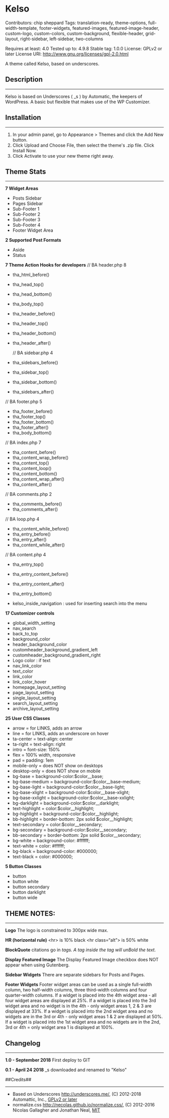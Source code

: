 # Kelso #

Contributors: chip sheppard
Tags: translation-ready, theme-options, full-width-template, footer-widgets, featured-images, featured-image-header, custom-logo, custom-colors, custom-background, flexible-header, grid-layout, right-sidebar, left-sidebar, two-columns

Requires at least: 4.0
Tested up to: 4.9.8
Stable tag: 1.0.0
License: GPLv2 or later
License URI: http://www.gnu.org/licenses/gpl-2.0.html

A theme called Kelso, based on underscores.

## Description ##
- - - - - - - - - - - - - - - - - - - - - - - - - - - - - - - -

Kelso is based on Underscores ( \_s ) by Automatic, the keepers of WordPress. A basic but flexible that makes use of the WP Customizer.

## Installation ##
- - - - - - - - - - - - - - - - - - - - - - - - - - - - - - - -

1. In your admin panel, go to Appearance > Themes and click the Add New button.
2. Click Upload and Choose File, then select the theme's .zip file. Click Install Now.
3. Click Activate to use your new theme right away.

## Theme Stats ##
- - - - - - - - - - - - - - - - - - - - - - - - - - - - - - - -

**7 Widget Areas**
  - Posts Sidebar
  - Pages Sidebar
  - Sub-Footer 1
  - Sub-Footer 2
  - Sub-Footer 3
  - Sub-Footer 4
  - Footer Widget Area

**2 Supported Post Formats**
  - Aside
  - Status

**7 Theme Action Hooks for developers**
  // BA header.php 8
  - tha_html_before()
  - tha_head_top()
  - tha_head_bottom()
  - tha_body_top()
  - tha_header_before()
  - tha_header_top()
  - tha_header_bottom()
  - tha_header_after()

    // BA sidebar.php 4
  - tha_sidebars_before()
  - tha_sidebar_top()
  - tha_sidebar_bottom()
  - tha_sidebars_after()

  // BA footer.php 5
  - tha_footer_before()
  - tha_footer_top()
  - tha_footer_bottom()
  - tha_footer_after()
  - tha_body_bottom()

  // BA index.php 7
  - tha_content_before()
  - tha_content_wrap_before()
  - tha_content_top()
  - tha_content_loop()
  - tha_content_bottom()
  - tha_content_wrap_after()
  - tha_content_after()

// BA comments.php 2
  - tha_comments_before()
  - tha_comments_after()

  // BA loop.php 4
  - tha_content_while_before()
  - tha_entry_before()
  - tha_entry_after()
  - tha_content_while_after()

  // BA content.php 4
  - tha_entry_top()
  - tha_entry_content_before()
  - tha_entry_content_after()
  - tha_entry_bottom()


  - kelso_inside_navigation : used for inserting search into the menu

**17 Customizer controls**
  - global_width_setting
  - nav_search
  - back_to_top
  - background_color
  - header_background_color
  - customheader_background_gradient_left
  - customheader_background_gradient_right
  - Logo color : if text
  - nav_link_color
  - text_color
  - link_color
  - link_color_hover
  - homepage_layout_setting
  - page_layout_setting
  - single_layout_setting
  - search_layout_setting
  - archive_layout_setting

**25 User CSS Classes**
  - arrow           = for LINKS, adds an arrow
  - line            = for LINKS, adds an underscore on hover
  - ta-center       = text-align: center
  - ta-right        = text-align: right
  - intro           = font-size: 150%
  - flex            = 100% width, responsive
  - pad             = padding: 1em
  - mobile-only     = does NOT show on desktops
  - desktop-only    = does NOT show on mobile
  - bg-base         = background-color:$color__base;
  - bg-base-medium  = background-color:$color__base-medium;
  - bg-base-light   = background-color:$color__base-light;
  - bg-base-xlight  = background-color:$color__base-xlight;
  - bg-base-xxlight = background-color:$color__base-xxlight;
  - bg-darklight    = background-color:$color__darklight;
  - text-highlight  = color:$color__highlight;
  - bg-highlight    = background-color:$color__highlight;
  - bb-highlight    = border-bottom: 2px solid $color__highlight;
  - text-secondary  = color:$color__secondary;
  - bg-secondary    = background-color:$color__secondary;
  - bb-secondary    = border-bottom: 2px solid $color__secondary;
  - bg-white        = background-color: #ffffff;
  - text-white      = color: #ffffff;
  - bg-black        = background-color: #000000;
  - text-black      = color: #000000;

**5 Button Classes**
  - button
  - button white
  - button secondary
  - button darklight
  - button wide

## THEME NOTES: ##
- - - - - - - - - - - - - - - - - - - - - - - - - - - - - - - -

**Logo**
The logo is constrained to 300px wide max.

**HR (horizontal rule)**
&lt;hr>             is 10% black
&lt;hr class=“alt”> is 50% white

**BlockQuote**
citations go in <cite> tags. A <span> tag inside the <cite> tag will unBold the text.

**Display Featured Image**
The Display Featured Image checkbox does NOT appear when using Gutenberg.

**Sidebar Widgets**
There are separate sidebars for Posts and Pages.

**Footer Widgets**
Footer widget areas can be used as a single full-width column, two half-width columns, three third-width columns and four quarter-width columns.
If a widget is placed into the 4th widget area - all four widget areas are displayed at 25%.
If a widget is placed into the 3rd widget area and no widget is in the 4th - only widget areas 1, 2 & 3 are displayed at 33%.
If a widget is placed into the 2nd widget area and no widgets are in the 3rd or 4th - only widget areas 1 & 2 are displayed at 50%.
If a widget is placed into the 1st widget area and no widgets are in the 2nd, 3rd or 4th = only widget area 1 is displayed at 100%.


## Changelog ##
- - - - - - - - - - - - - - - - - - - - - - - - - - - - - - - -

**1.0 - September 2018**
 First deploy to GIT

**0.1 - April 24 2018**
 \_s downloaded and renamed to "Kelso"


##Credits##
- - - - - - - - - - - - - - - - - - - - - - - - - - - - - - - -

* Based on Underscores http://underscores.me/, (C) 2012-2018 Automattic, Inc., [GPLv2 or later](https://www.gnu.org/licenses/gpl-2.0.html)
* normalize.css http://necolas.github.io/normalize.css/, (C) 2012-2016 Nicolas Gallagher and Jonathan Neal, [MIT](http://opensource.org/licenses/MIT)
